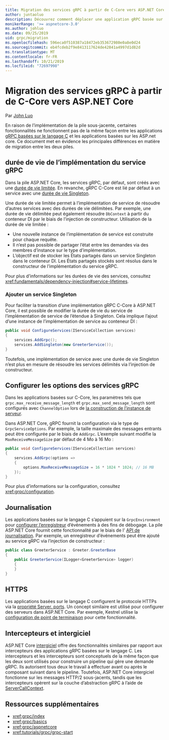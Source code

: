 ```yaml
---
title: Migration des services gRPC à partir de C-Core vers ASP.NET Core
author: juntaoluo
description: Découvrez comment déplacer une application gRPC basée sur un noyau C existante pour qu’elle s’exécute sur ASP.NET Core pile.
monikerRange: '>= aspnetcore-3.0'
ms.author: johluo
ms.date: 09/25/2019
uid: grpc/migration
ms.openlocfilehash: 596eca0f510387a18472eb353672980e0a8e0d24
ms.sourcegitcommit: eb4fcdeb2f9e8413117624de42841a4997d1d82d
ms.translationtype: MT
ms.contentlocale: fr-FR
ms.lasthandoff: 10/21/2019
ms.locfileid: "72697998"
---
```

# <a name="migrating-grpc-services-from-c-core-to-aspnet-core"></a>Migration des services gRPC à partir de C-Core vers ASP.NET Core

Par [John Luo](https://github.com/juntaoluo)

En raison de l’implémentation de la pile sous-jacente, certaines fonctionnalités ne fonctionnent pas de la même façon entre les applications [gRPC basées sur le langage C](https://grpc.io/blog/grpc-stacks) et les applications basées sur les ASP.net core. Ce document met en évidence les principales différences en matière de migration entre les deux piles.

## <a name="grpc-service-implementation-lifetime"></a>durée de vie de l’implémentation du service gRPC

Dans la pile ASP.NET Core, les services gRPC, par défaut, sont créés avec une [durée de vie limitée](xref:fundamentals/dependency-injection#service-lifetimes). En revanche, gRPC C-Core est lié par défaut à un service avec une [durée de vie Singleton](xref:fundamentals/dependency-injection#service-lifetimes).

Une durée de vie limitée permet à l’implémentation de service de résoudre d’autres services avec des durées de vie délimitées. Par exemple, une durée de vie délimitée peut également résoudre `DbContext` à partir du conteneur DI par le biais de l’injection de constructeur. Utilisation de la durée de vie limitée :

* Une nouvelle instance de l’implémentation de service est construite pour chaque requête.
* Il n’est pas possible de partager l’état entre les demandes via des membres d’instance sur le type d’implémentation.
* L’objectif est de stocker les États partagés dans un service Singleton dans le conteneur DI. Les États partagés stockés sont résolus dans le constructeur de l’implémentation du service gRPC.

Pour plus d’informations sur les durées de vie des services, consultez <xref:fundamentals/dependency-injection#service-lifetimes>.

### <a name="add-a-singleton-service"></a>Ajouter un service Singleton

Pour faciliter la transition d’une implémentation gRPC C-Core à ASP.NET Core, il est possible de modifier la durée de vie du service de l’implémentation de service de l’étendue à Singleton. Cela implique l’ajout d’une instance de l’implémentation de service au conteneur DI :

```csharp
public void ConfigureServices(IServiceCollection services)
{
    services.AddGrpc();
    services.AddSingleton(new GreeterService());
}
```

Toutefois, une implémentation de service avec une durée de vie Singleton n’est plus en mesure de résoudre les services délimités via l’injection de constructeur.

## <a name="configure-grpc-services-options"></a>Configurer les options des services gRPC

Dans les applications basées sur C-Core, les paramètres tels que `grpc.max_receive_message_length` et `grpc.max_send_message_length` sont configurés avec `ChannelOption` lors de [la construction de l’instance de serveur](https://grpc.io/grpc/csharp/api/Grpc.Core.Server.html#Grpc_Core_Server__ctor_System_Collections_Generic_IEnumerable_Grpc_Core_ChannelOption__).

Dans ASP.NET Core, gRPC fournit la configuration via le type de `GrpcServiceOptions`. Par exemple, la taille maximale des messages entrants peut être configurée par le biais de `AddGrpc`. L’exemple suivant modifie la `MaxReceiveMessageSize` par défaut de 4 Mo à 16 Mo :

```csharp
public void ConfigureServices(IServiceCollection services)
{
    services.AddGrpc(options =>
    {
        options.MaxReceiveMessageSize = 16 * 1024 * 1024; // 16 MB
    });
}
```

Pour plus d’informations sur la configuration, consultez <xref:grpc/configuration>.

## <a name="logging"></a>Journalisation

Les applications basées sur le langage C s’appuient sur la `GrpcEnvironment` pour [configurer l’enregistreur](https://grpc.io/grpc/csharp/api/Grpc.Core.GrpcEnvironment.html?q=size#Grpc_Core_GrpcEnvironment_SetLogger_Grpc_Core_Logging_ILogger_) d’événements à des fins de débogage. La pile ASP.NET Core fournit cette fonctionnalité par le biais de l' [API de journalisation](xref:fundamentals/logging/index). Par exemple, un enregistreur d’événements peut être ajouté au service gRPC via l’injection de constructeur :

```csharp
public class GreeterService : Greeter.GreeterBase
{
    public GreeterService(ILogger<GreeterService> logger)
    {
    }
}
```

## <a name="https"></a>HTTPS

Les applications basées sur le langage C configurent le protocole HTTPs via la [propriété Server. ports](https://grpc.io/grpc/csharp/api/Grpc.Core.Server.html#Grpc_Core_Server_Ports). Un concept similaire est utilisé pour configurer des serveurs dans ASP.NET Core. Par exemple, Kestrel utilise la [configuration de point de terminaison](xref:fundamentals/servers/kestrel#endpoint-configuration) pour cette fonctionnalité.

## <a name="interceptors-and-middleware"></a>Intercepteurs et intergiciel

ASP.NET Core [intergiciel](xref:fundamentals/middleware/index) offre des fonctionnalités similaires par rapport aux intercepteurs des applications gRPC basées sur le langage C. Les intercepteurs et les intercepteurs sont conceptuels de la même façon que les deux sont utilisés pour construire un pipeline qui gère une demande gRPC. Ils autorisent tous deux le travail à effectuer avant ou après le composant suivant dans le pipeline. Toutefois, ASP.NET Core intergiciel fonctionne sur les messages HTTP/2 sous-jacents, tandis que les intercepteurs opèrent sur la couche d’abstraction gRPC à l’aide de [ServerCallContext](https://grpc.io/grpc/csharp/api/Grpc.Core.ServerCallContext.html).

## <a name="additional-resources"></a>Ressources supplémentaires

* <xref:grpc/index>
* <xref:grpc/basics>
* <xref:grpc/aspnetcore>
* <xref:tutorials/grpc/grpc-start>
